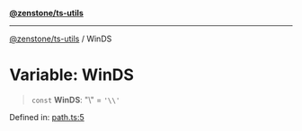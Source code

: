 [**@zenstone/ts-utils**](../README.md)

***

[@zenstone/ts-utils](../globals.md) / WinDS

# Variable: WinDS

> `const` **WinDS**: "\\" = `'\\'`

Defined in: [path.ts:5](https://github.com/janpoem/ts-utils/blob/df5fa129179bf9218996bf53428f8189a02eea4a/src/path.ts#L5)

